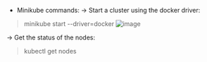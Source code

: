 * Minikube commands:
-> Start a cluster using the docker driver:
> minikube start --driver=docker 
![image](https://user-images.githubusercontent.com/4542664/127006369-9b522a0b-2d14-46fd-8aa2-ef304aea2383.png)


-> Get the status of the nodes:
> kubectl get nodes
